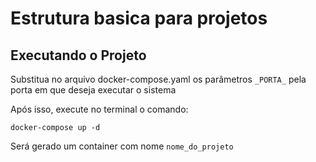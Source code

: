 # Estrutura basica para projetos

## Executando o Projeto
Substitua no arquivo docker-compose.yaml os parâmetros `_PORTA_` pela porta em que deseja executar o sistema

Após isso, execute no terminal o comando:
```shell
docker-compose up -d
```

Será gerado um container com nome `nome_do_projeto`